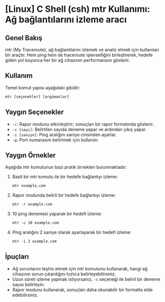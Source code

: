 # [Linux] C Shell (csh) mtr Kullanımı: Ağ bağlantılarını izleme aracı

## Genel Bakış
mtr (My Traceroute), ağ bağlantılarını izlemek ve analiz etmek için kullanılan bir araçtır. Hem ping hem de traceroute işlevselliğini birleştirerek, hedefe giden yol boyunca her bir ağ cihazının performansını gösterir.

## Kullanım
Temel komut yapısı aşağıdaki gibidir:
```csh
mtr [seçenekler] [argümanlar]
```

## Yaygın Seçenekler
- `-r`: Rapor modunu etkinleştirir; sonuçları bir rapor formatında gösterir.
- `-c [sayı]`: Belirtilen sayıda deneme yapar ve ardından çıkış yapar.
- `-i [saniye]`: Ping aralığını saniye cinsinden ayarlar.
- `-p`: Port numarasını belirtmek için kullanılır.

## Yaygın Örnekler
Aşağıda mtr komutunun bazı pratik örnekleri bulunmaktadır:

1. Basit bir mtr komutu ile bir hedefe bağlantıyı izleme:
   ```csh
   mtr example.com
   ```

2. Rapor modunda belirli bir hedefe bağlantıyı izleme:
   ```csh
   mtr -r example.com
   ```

3. 10 ping denemesi yaparak bir hedefi izleme:
   ```csh
   mtr -c 10 example.com
   ```

4. Ping aralığını 2 saniye olarak ayarlayarak bir hedefi izleme:
   ```csh
   mtr -i 2 example.com
   ```

## İpuçları
- Ağ sorunlarını teşhis etmek için mtr komutunu kullanarak, hangi ağ cihazının sorun çıkardığını hızlıca belirleyebilirsiniz.
- Uzun süreli izleme yapmak istiyorsanız, `-c` seçeneği ile belirli bir deneme sayısı belirleyin.
- Rapor modunu kullanarak, sonuçları daha okunabilir bir formatta elde edebilirsiniz.